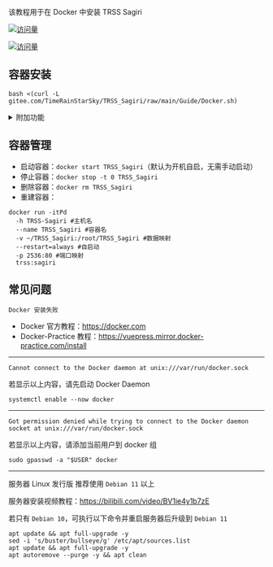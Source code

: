 该教程用于在 Docker 中安装 TRSS Sagiri

[![访问量](https://visitor-badge.glitch.me/badge?page_id=TimeRainStarSky.Docker&right_color=red&left_text=访%20问%20量)](https://docker.com)

[![访问量](https://profile-counter.glitch.me/TimeRainStarSky-Docker/count.svg)](https://docker.com)

## 容器安装

```
bash <(curl -L gitee.com/TimeRainStarSky/TRSS_Sagiri/raw/main/Guide/Docker.sh)
```

<details><summary>附加功能</summary>

自定义 安装路径 `DIR` 启动命令 `CMD` 容器名 `DKNAME` （可用于多开）

举例：将脚本安装至 `/Bot` 启动命令 `trss` 容器名 `TRSS` 

```
DIR=/Bot CMD=trss DKNAME=TRSS bash <(x
```

</details>

## 容器管理

- 启动容器：`docker start TRSS_Sagiri`（默认为开机自启，无需手动启动）
- 停止容器：`docker stop -t 0 TRSS_Sagiri`
- 删除容器：`docker rm TRSS_Sagiri`
- 重建容器：

```
docker run -itPd
  -h TRSS-Sagiri #主机名
  --name TRSS_Sagiri #容器名
  -v ~/TRSS_Sagiri:/root/TRSS_Sagiri #数据映射
  --restart=always #自启动
  -p 2536:80 #端口映射
  trss:sagiri
```

## 常见问题

```
Docker 安装失败
```

- Docker 官方教程：https://docker.com
- Docker-Practice 教程：https://vuepress.mirror.docker-practice.com/install

---

```
Cannot connect to the Docker daemon at unix:///var/run/docker.sock
```

若显示以上内容，请先启动 Docker Daemon

```
systemctl enable --now docker
```

---

```
Got permission denied while trying to connect to the Docker daemon socket at unix:///var/run/docker.sock
```

若显示以上内容，请添加当前用户到 docker 组

```
sudo gpasswd -a "$USER" docker
```

---

服务器 Linux 发行版 推荐使用 `Debian 11` 以上

服务器安装视频教程：<https://bilibili.com/video/BV1ie4y1b7zE>

若只有 `Debian 10`，可执行以下命令并重启服务器后升级到 `Debian 11`

```
apt update && apt full-upgrade -y
sed -i 's/buster/bullseye/g' /etc/apt/sources.list
apt update && apt full-upgrade -y
apt autoremove --purge -y && apt clean
```
